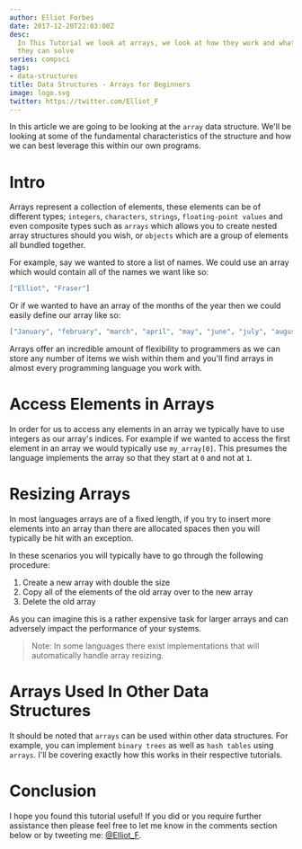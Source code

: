 ```yaml
---
author: Elliot Forbes
date: 2017-12-20T22:03:08Z
desc:
  In This Tutorial we look at arrays, we look at how they work and what problems
  they can solve
series: compsci
tags:
- data-structures
title: Data Structures - Arrays for Beginners
image: logo.svg
twitter: https://twitter.com/Elliot_F
---
```


In this article we are going to be looking at the `array` data structure. We'll
be looking at some of the fundamental characteristics of the structure and how
we can best leverage this within our own programs.

# Intro

Arrays represent a collection of elements, these elements can be of different
types; `integers`, `characters`, `strings`, `floating-point values` and even
composite types such as `arrays` which allows you to create nested array
structures should you wish, or `objects` which are a group of elements all bundled together.

For example, say we wanted to store a list of names. We could use an array which would contain
all of the names we want like so:

```json
["Elliot", "Fraser"]
```

Or if we wanted to have an array of the months of the year then we could easily define our array
like so:

```json
["January", "february", "march", "april", "may", "june", "july", "august", "september", "october", "november", "december"]
```

Arrays offer an incredible amount of flexibility to programmers as we can store any number of items we wish within
them and you'll find arrays in almost every programming language you work with.

# Access Elements in Arrays

In order for us to access any elements in an array we typically have to use
integers as our array's indices. For example if we wanted to access the first
element in an array we would typically use `my_array[0]`. This presumes the
language implements the array so that they start at `0` and not at `1`.

# Resizing Arrays

In most languages arrays are of a fixed length, if you try to insert more
elements into an array than there are allocated spaces then you will typically
be hit with an exception.

In these scenarios you will typically have to go through the following
procedure:

1. Create a new array with double the size
1. Copy all of the elements of the old array over to the new array
1. Delete the old array

As you can imagine this is a rather expensive task for larger arrays and can
adversely impact the performance of your systems.

> Note: In some languages there exist implementations that will automatically
> handle array resizing.

# Arrays Used In Other Data Structures

It should be noted that `arrays` can be used within other data structures. For
example, you can implement `binary trees` as well as `hash tables` using
`arrays`. I'll be covering exactly how this works in their respective tutorials.

# Conclusion

I hope you found this tutorial useful! If you did or you require further
assistance then please feel free to let me know in the comments section below or
by tweeting me: [@Elliot_F](https://twitter.com/elliot_f).
